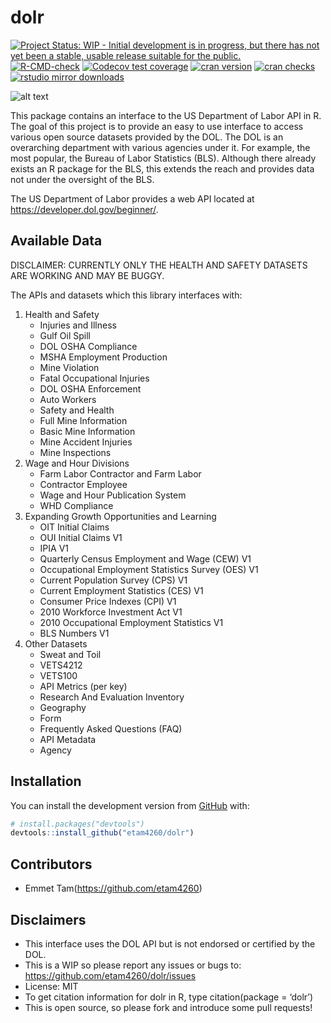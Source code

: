 
<!-- README.md is generated from README.Rmd. Please edit that file -->

# dolr

<!-- badges: start -->

[![Project Status: WIP - Initial development is in progress, but there
has not yet been a stable, usable release suitable for the
public.](https://www.repostatus.org/badges/latest/wip.svg)](https://www.repostatus.org/#wip)
[![R-CMD-check](https://github.com/etam4260/dolr/workflows/R-CMD-check/badge.svg)](https://github.com/etam4260/dolr/actions)
[![Codecov test
coverage](https://codecov.io/gh/etam4260/dolr/branch/main/graph/badge.svg)](https://codecov.io/gh/etam4260/dolr?branch=main)
[![cran
version](https://www.r-pkg.org/badges/version/dolr)](https://cran.r-project.org/package=dolr)
[![cran
checks](https://cranchecks.info/badges/worst/dolr)](https://cranchecks.info/pkgs/dolr)
[![rstudio mirror
downloads](https://cranlogs.r-pkg.org/badges/dolr?color=C9A115)](https://github.com/r-hub/cranlogs.app)
<!-- badges: end -->

![alt
text](https://github.com/etam4260/dolr/blob/main/man/figures/DOL.png?raw=true)

This package contains an interface to the US Department of Labor API in
R. The goal of this project is to provide an easy to use interface to
access various open source datasets provided by the DOL. The DOL is an
overarching department with various agencies under it. For example, the
most popular, the Bureau of Labor Statistics (BLS). Although there
already exists an R package for the BLS, this extends the reach and
provides data not under the oversight of the BLS.

The US Department of Labor provides a web API located at
<https://developer.dol.gov/beginner/>.

## Available Data

DISCLAIMER: CURRENTLY ONLY THE HEALTH AND SAFETY DATASETS ARE WORKING
AND MAY BE BUGGY.

The APIs and datasets which this library interfaces with:

1.  Health and Safety
    -   Injuries and Illness
    -   Gulf Oil Spill
    -   DOL OSHA Compliance
    -   MSHA Employment Production
    -   Mine Violation
    -   Fatal Occupational Injuries
    -   DOL OSHA Enforcement
    -   Auto Workers
    -   Safety and Health
    -   Full Mine Information
    -   Basic Mine Information
    -   Mine Accident Injuries
    -   Mine Inspections
2.  Wage and Hour Divisions
    -   Farm Labor Contractor and Farm Labor
    -   Contractor Employee
    -   Wage and Hour Publication System
    -   WHD Compliance
3.  Expanding Growth Opportunities and Learning
    -   OIT Initial Claims
    -   OUI Initial Claims V1
    -   IPIA V1
    -   Quarterly Census Employment and Wage (CEW) V1
    -   Occupational Employment Statistics Survey (OES) V1
    -   Current Population Survey (CPS) V1
    -   Current Employment Statistics (CES) V1
    -   Consumer Price Indexes (CPI) V1
    -   2010 Workforce Investment Act V1
    -   2010 Occupational Employment Statistics V1
    -   BLS Numbers V1
4.  Other Datasets
    -   Sweat and Toil
    -   VETS4212
    -   VETS100
    -   API Metrics (per key)
    -   Research And Evaluation Inventory
    -   Geography
    -   Form
    -   Frequently Asked Questions (FAQ)
    -   API Metadata
    -   Agency

## Installation

You can install the development version from
[GitHub](https://github.com/) with:

``` r
# install.packages("devtools")
devtools::install_github("etam4260/dolr")
```

## Contributors

-   Emmet Tam(<https://github.com/etam4260>)

## Disclaimers

-   This interface uses the DOL API but is not endorsed or certified by
    the DOL.
-   This is a WIP so please report any issues or bugs to:
    <https://github.com/etam4260/dolr/issues>
-   License: MIT
-   To get citation information for dolr in R, type citation(package =
    ‘dolr’)
-   This is open source, so please fork and introduce some pull
    requests!
